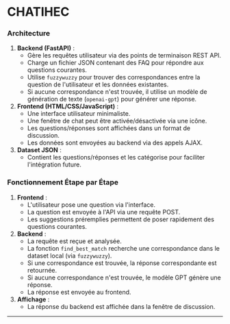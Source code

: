 # CHATIHEC

### **Architecture**

1. **Backend (FastAPI)** :
    - Gère les requêtes utilisateur via des points de terminaison REST API.
    - Charge un fichier JSON contenant des FAQ pour répondre aux questions courantes.
    - Utilise `fuzzywuzzy` pour trouver des correspondances entre la question de l'utilisateur et les données existantes.
    - Si aucune correspondance n'est trouvée, il utilise un modèle de génération de texte (`openai-gpt`) pour générer une réponse.
2. **Frontend (HTML/CSS/JavaScript)** :
    - Une interface utilisateur minimaliste.
    - Une fenêtre de chat peut être activée/désactivée via une icône.
    - Les questions/réponses sont affichées dans un format de discussion.
    - Les données sont envoyées au backend via des appels AJAX.
3. **Dataset JSON** :
    - Contient les questions/réponses et les catégorise pour faciliter l'intégration future.

### **Fonctionnement Étape par Étape**

1. **Frontend** :
    - L'utilisateur pose une question via l'interface.
    - La question est envoyée à l'API via une requête POST.
    - Les suggestions préremplies permettent de poser rapidement des questions courantes.
2. **Backend** :
    - La requête est reçue et analysée.
    - La fonction `find_best_match` recherche une correspondance dans le dataset local (via `fuzzywuzzy`).
    - Si une correspondance est trouvée, la réponse correspondante est retournée.
    - Si aucune correspondance n'est trouvée, le modèle GPT génère une réponse.
    - La réponse est envoyée au frontend.
3. **Affichage** :
    - La réponse du backend est affichée dans la fenêtre de discussion.

---
